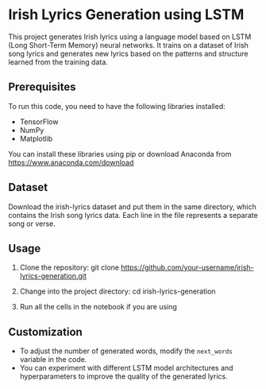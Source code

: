 # Irish Lyrics Generation using LSTM

This project generates Irish lyrics using a language model based on LSTM (Long Short-Term Memory) neural networks. It trains on a dataset of Irish song lyrics and generates new lyrics based on the patterns and structure learned from the training data.

## Prerequisites

To run this code, you need to have the following libraries installed:

- TensorFlow
- NumPy
- Matplotlib

You can install these libraries using pip or download Anaconda from https://www.anaconda.com/download


## Dataset

Download  the irish-lyrics dataset and put them in the same directory, which contains the Irish song lyrics data. Each line in the file represents a separate song or verse.

## Usage

1. Clone the repository: git clone https://github.com/your-username/irish-lyrics-generation.git

2. Change into the project directory: cd irish-lyrics-generation

3. Run all the cells in the notebook if you are using 

## Customization

- To adjust the number of generated words, modify the `next_words` variable in the code.
- You can experiment with different LSTM model architectures and hyperparameters to improve the quality of the generated lyrics.
